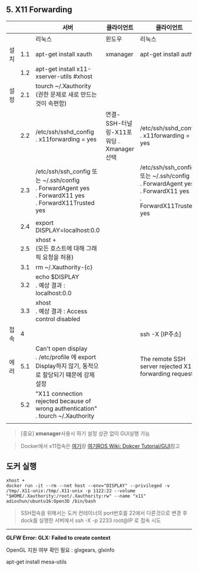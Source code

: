 

## 5. X11 Forwarding


|      |     | 서버                                                                                                             | 클라이언트                                   | 클라이언트                                                                                                       |
|------|-----|------------------------------------------------------------------------------------------------------------------|----------------------------------------------|------------------------------------------------------------------------------------------------------------------|
|      |     | 리눅스                                                                                                           | 윈도우                                       | 리눅스                                                                                                           |
| 설치 | 1.1 | apt-get install xauth                                                                                            | xmanager                                     | apt-get install auth                                                                                             |
|      | 1.2 | apt-get   install x11-xserver-utils #xhost                                                                       |                                              |                                                                                                                  |
| 설정 | 2.1 | tourch   ~/.Xauthority      <br>(권한 문제로 새로 만드는것이 속편함)                                                 |                                              |                                                                                                                  |
|      | 2.2 | /etc/ssh/sshd_config        <br>. x11forwarding = yes                                                                | 연결-SSH-터널링-X11포워딩     . Xmanager선택 | /etc/ssh/sshd_config        <br>. x11forwarding = yes                                                                |
|      | 2.3 | /etc/ssh/ssh_config   또는 ~/.ssh/config     <br>. ForwardAgent yes     <br>. ForwardX11 yes     <br>. ForwardX11Trusted yes |                                              | /etc/ssh/ssh_config   또는 ~/.ssh/config     <br>. ForwardAgent yes     <br>. ForwardX11 yes     <br>. ForwardX11Trusted yes |
|      | 2.4 | export   DISPLAY=localhost:0.0                                                                                   |                                              |                                                                                                                  |
|      | 2.5 | xhost   +        <br>(모든 호스트에 대해 그래픽 요청을 허용)                                                         |                                              |                                                                                                                  |
|      | 3.1 | rm   ~/.Xauthority-{c}                                                                                           |                                              |                                                                                                                  |
|      | 3.2 | echo   $DISPLAY    <br> . 예상 결과 : localhost:0.0                                                                  |                                              |                                                                                                                  |
|      | 3.3 | xhost <br>. 예상 결과 : Access control disabled                                                                      |                                              |                                                                                                                  |
| 접속 | 4   |                                                                                                                  |                                              | ssh -X   [IP주소]                                                                                                |
| 에러 | 5.1 | Can't   open display      <br>. /etc/profile 에 export Display하지 않기, 동적으로 할당되기 떄문에 강제 설정          |                                              | The   remote SSH server rejected X11 forwarding request.                                                         |
|      | 5.2 | "X11   connection rejected because of wrong authentication"     <br>. tourch ~/.Xauthority                           |                                              |                                                                                                                  |
|      |     |                                                                                                                  |                                              |                                                                                                                  |



> [중요] **xmanager**사용시 하기 설정 상관 없이 GUI실행 가능 

> Docker에서 x11접속은 [여기](https://github.com/adioshun/System_Setup/wiki/3_Docker-Setup#docker%EC%97%90%EC%84%9C-guix11-%EC%8B%A4%ED%96%89%ED%95%98%EA%B8%B0)랑 [여기ROS Wiki: Dokcer Tutorial/GUI](http://wiki.ros.org/docker/Tutorials/GUI)참고

## 도커 실행 

```                
xhost + 
docker run -it --rm --net host --env="DISPLAY" --privileged -v /tmp/.X11-unix:/tmp/.X11-unix -p 1122:22 --volume "$HOME/.Xauthority:/root/.Xauthority:rw" --name "x11" adioshun/ubuntu16:Open3D /bin/bash

```

> SSH접속을 위해서는 도커 컨테이너의 port번호를 22에서 다른것으로 변경 후 dock를 실행한 서버에서 ssh -X -p 2233 root@IP 로 접속 시도  


--- 

**GLFW Error: GLX: Failed to create context**

OpenGL 지원 여부 확인 필요 : glxgears, glxinfo  

apt-get install mesa-utils


